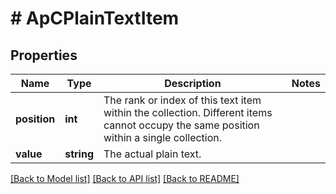 # # ApCPlainTextItem

## Properties

Name | Type | Description | Notes
------------ | ------------- | ------------- | -------------
**position** | **int** | The rank or index of this text item within the collection. Different items cannot occupy the same position within a single collection. |
**value** | **string** | The actual plain text. |

[[Back to Model list]](../../README.md#models) [[Back to API list]](../../README.md#endpoints) [[Back to README]](../../README.md)

